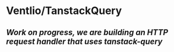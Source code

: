 # Ventlio/TanstackQuery

## _Work on progress, we are building an HTTP request handler that uses tanstack-query_
